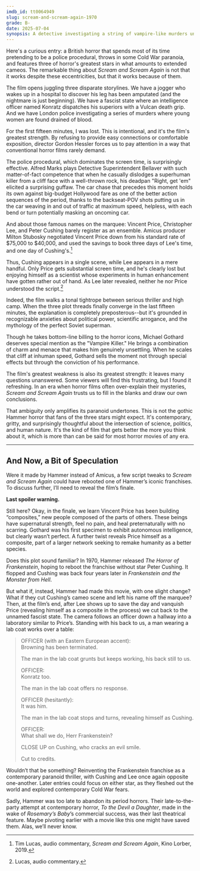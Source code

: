 ```yaml
---
imdb_id: tt0064949
slug: scream-and-scream-again-1970
grade: B-
date: 2025-07-04
synopsis: A detective investigating a string of vampire-like murders uncovers a far-reaching conspiracy involving mysterious surgeon Vincent Price and shadowy government official Christopher Lee.
---
```


Here's a curious entry: a British horror that spends most of its time pretending to be a police procedural, throws in some Cold War paranoia, and features three of horror's greatest stars in what amounts to extended cameos. The remarkable thing about _Scream and Scream Again_ is not that it works despite these eccentricities, but that it works because of them.

The film opens juggling three disparate storylines. We have a jogger who wakes up in a hospital to discover his leg has been amputated (and the nightmare is just beginning). We have a fascist state where an intelligence officer named Konratz dispatches his superiors with a Vulcan death grip. And we have London police investigating a series of murders where young women are found drained of blood.

For the first fifteen minutes, I was lost. This is intentional, and it's the film's greatest strength. By refusing to provide easy connections or comfortable exposition, director Gordon Hessler forces us to pay attention in a way that conventional horror films rarely demand.

The police procedural, which dominates the screen time, is surprisingly effective. Alfred Marks plays Detective Superintendent Bellaver with such matter-of-fact competence that when he casually dislodges a superhuman killer from a cliff face with a well-thrown rock, his deadpan "Right, get 'em" elicited a surprising guffaw. The car chase that precedes this moment holds its own against big-budget Hollywood fare as one of the better action sequences of the period, thanks to the backseat-POV shots putting us in the car weaving in and out of traffic at maximum speed, helpless, with each bend or turn potentially masking an oncoming car. 

And about those famous names on the marquee: Vincent Price, Christopher Lee, and Peter Cushing barely register as an ensemble. Amicus producer Milton Stubosky negotiated Vincent Price down from his standard rate of $75,000 to $40,000, and used the savings to book three days of Lee's time, and one day of Cushing's.[^1]

Thus, Cushing appears in a single scene, while Lee appears in a mere handful. Only Price gets substantial screen time, and he's clearly lost but enjoying himself as a scientist whose experiments in human enhancement have gotten rather out of hand. As Lee later revealed, neither he nor Price understood the script.[^2]

Indeed, the film walks a tonal tightrope between serious thriller and high camp. When the three plot threads finally converge in the last fifteen minutes, the explanation is completely preposterous--but it's grounded in recognizable anxieties about political power, scientific arrogance, and the mythology of the perfect Soviet superman. 

Though he takes bottom-line billing to the horror icons, Michael Gothard deserves special mention as the "Vampire Killer." He brings a combination of charm and menace that makes him genuinely unsettling. When he scales that cliff at inhuman speed, Gothard sells the moment not through special effects but through the conviction of his performance.

The film's greatest weakness is also its greatest strength: it leaves many questions unanswered. Some viewers will find this frustrating, but I found it refreshing. In an era when horror films often over-explain their mysteries, _Scream and Scream Again_ trusts us to fill in the blanks and draw our own conclusions. 

That ambiguity only amplifies its paranoid undertones. This is not the gothic Hammer horror that fans of the three stars might expect. It's contemporary, gritty, and surprisingly thoughtful about the intersection of science, politics, and human nature. It's the kind of film that gets better the more you think about it, which is more than can be said for most horror movies of any era.

---

## And Now, a Bit of Speculation

Were it made by Hammer instead of Amicus, a few script tweaks to _Scream and Scream Again_ could have rebooted one of Hammer’s iconic franchises. To discuss further, I’ll need to reveal the film’s finale.

**Last spoiler warning.**

Still here? Okay, in the finale, we learn Vincent Price has been building “composites,” new people composed of the parts of others. These beings have supernatural strength, feel no pain, and heal preternaturally with no scarring. Gothard was his first specimen to exhibit autonomous intelligence, but clearly wasn’t perfect. A further twist reveals Price himself as a composite, part of a larger network seeking to remake humanity as a better species.

Does this plot sound familiar? In 1970, Hammer released <span data-imdb-id="tt0065851">_The Horror of Frankenstein_</span>, hoping to reboot the franchise without star Peter Cushing. It flopped and Cushing was back four years later in <span data-imdb-id="tt0071519">_Frankenstein and the Monster from Hell_</span>.

But what if, instead, Hammer had made this movie, with one slight change? What if they cut Cushing’s cameo scene and left his name off the marquee? Then, at the film’s end, after Lee shows up to save the day and vanquish Price (revealing himself as a composite in the process) we cut back to the unnamed fascist state. The camera follows an officer down a hallway into a laboratory similar to Price’s. Standing with his back to us, a man wearing a lab coat works over a table:

> OFFICER (with an Eastern European accent):<br>
> Browning has been terminated.
>
> The man in the lab coat grunts but keeps working, his back still to us.
>
> OFFICER:<br>
> Konratz too.
>
> The man in the lab coat offers no response.
>
> OFFICER (hesitantly):<br>
> It was him.
>
> The man in the lab coat stops and turns, revealing himself as Cushing.
>
> OFFICER:<br>
> What shall we do, Herr Frankenstein?
>
> CLOSE UP on Cushing, who cracks an evil smile.
>
> Cut to credits.

Wouldn’t that be something? Reinventing the Frankenstein franchise as a contemporary paranoid thriller, with Cushing and Lee once again opposite one-another. Later entries could focus on either star, as they fleshed out the world and explored contemporary Cold War fears.

Sadly, Hammer was too late to abandon its period horrors. Their late-to-the-party attempt at contemporary horror, <span data-imdb-id="tt0075334">_To the Devil a Daughter_</span>, made in the wake of <span data-imdb-id="tt0063522">_Rosemary’s Baby_</span>’s commercial success, was their last theatrical feature. Maybe pivoting earlier with a movie like this one might have saved them. Alas, we’ll never know.

[^1]: Tim Lucas, audio commentary, _Scream and Scream Again_, Kino Lorber, 2019.
[^2]: Lucas, audio commentary.
